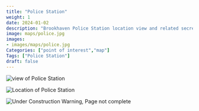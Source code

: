 ```yaml
---
title: "Police Station"
weight: 1
date: 2024-01-02
description: "Brookhaven Police Station location view and related secrets"
image: maps/police.jpg
images:
- images/maps/police.jpg
Categories: ["point of interest","map"]
Tags: ["Police Station"]
draft: false
--- 
```



<!-- ![LOC PIC]() -->

![view of Police Station](/images/maps/police.jpg)

![Location of Police Station](/images/maps/police-station.png)

![Under Construction Warning, Page not complete](/images/under_construction.png)

<!-- <hr style="background-color: #28b44c" size=8>

### CaseBook Items

- [URL](/)

<hr style="background-color: #28b44c" size=8>

### Quests

- [URL](/) -->